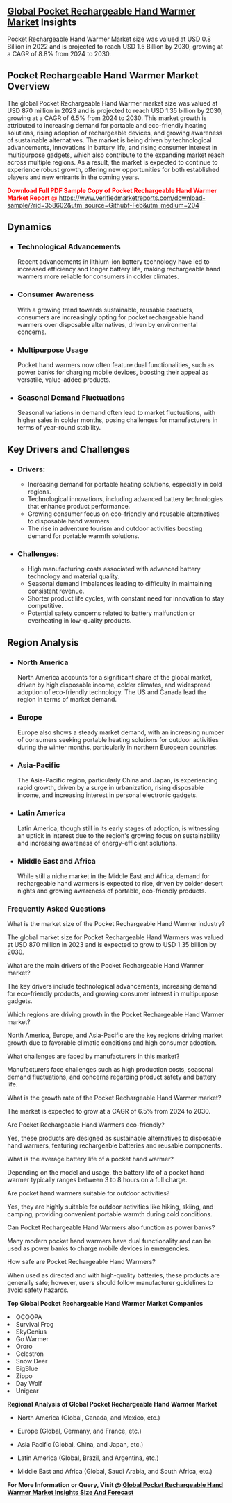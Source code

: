 <h2><a href="https://www.verifiedmarketreports.com/download-sample/?rid=358602&amp;utm_source=Githubf&amp;utm_medium=204" target="_blank">Global Pocket Rechargeable Hand Warmer Market</a> Insights</h2><p>Pocket Rechargeable Hand Warmer Market size was valued at USD 0.8 Billion in 2022 and is projected to reach USD 1.5 Billion by 2030, growing at a CAGR of 8.8% from 2024 to 2030.</p><p><h2>Pocket Rechargeable Hand Warmer Market Overview</h2> <p>The global Pocket Rechargeable Hand Warmer market size was valued at USD 870 million in 2023 and is projected to reach USD 1.35 billion by 2030, growing at a CAGR of 6.5% from 2024 to 2030. This market growth is attributed to increasing demand for portable and eco-friendly heating solutions, rising adoption of rechargeable devices, and growing awareness of sustainable alternatives. The market is being driven by technological advancements, innovations in battery life, and rising consumer interest in multipurpose gadgets, which also contribute to the expanding market reach across multiple regions. As a result, the market is expected to continue to experience robust growth, offering new opportunities for both established players and new entrants in the coming years.</p> <p><p><span class=""><span style="color: #ff0000;"><strong>Download Full PDF Sample Copy of Pocket Rechargeable Hand Warmer Market Report</strong> @ </span><a href="https://www.verifiedmarketreports.com/download-sample/?rid=358602&amp;utm_source=Githubf-Feb&amp;utm_medium=204" target="_blank">https://www.verifiedmarketreports.com/download-sample/?rid=358602&amp;utm_source=Githubf-Feb&amp;utm_medium=204</a></span></p></p> <h2>Dynamics</h2> <ul> <li><h3>Technological Advancements</h3> Recent advancements in lithium-ion battery technology have led to increased efficiency and longer battery life, making rechargeable hand warmers more reliable for consumers in colder climates.</li> <li><h3>Consumer Awareness</h3> With a growing trend towards sustainable, reusable products, consumers are increasingly opting for pocket rechargeable hand warmers over disposable alternatives, driven by environmental concerns.</li> <li><h3>Multipurpose Usage</h3> Pocket hand warmers now often feature dual functionalities, such as power banks for charging mobile devices, boosting their appeal as versatile, value-added products.</li> <li><h3>Seasonal Demand Fluctuations</h3> Seasonal variations in demand often lead to market fluctuations, with higher sales in colder months, posing challenges for manufacturers in terms of year-round stability.</li> </ul> <h2>Key Drivers and Challenges</h2> <ul> <li><h3>Drivers:</h3> <ul> <li>Increasing demand for portable heating solutions, especially in cold regions.</li> <li>Technological innovations, including advanced battery technologies that enhance product performance.</li> <li>Growing consumer focus on eco-friendly and reusable alternatives to disposable hand warmers.</li> <li>The rise in adventure tourism and outdoor activities boosting demand for portable warmth solutions.</li> </ul> </li> <li><h3>Challenges:</h3> <ul> <li>High manufacturing costs associated with advanced battery technology and material quality.</li> <li>Seasonal demand imbalances leading to difficulty in maintaining consistent revenue.</li> <li>Shorter product life cycles, with constant need for innovation to stay competitive.</li> <li>Potential safety concerns related to battery malfunction or overheating in low-quality products.</li> </ul> </li> </ul> <h2>Region Analysis</h2> <ul> <li><h3>North America</h3> North America accounts for a significant share of the global market, driven by high disposable income, colder climates, and widespread adoption of eco-friendly technology. The US and Canada lead the region in terms of market demand.</li> <li><h3>Europe</h3> Europe also shows a steady market demand, with an increasing number of consumers seeking portable heating solutions for outdoor activities during the winter months, particularly in northern European countries.</li> <li><h3>Asia-Pacific</h3> The Asia-Pacific region, particularly China and Japan, is experiencing rapid growth, driven by a surge in urbanization, rising disposable income, and increasing interest in personal electronic gadgets.</li> <li><h3>Latin America</h3> Latin America, though still in its early stages of adoption, is witnessing an uptick in interest due to the region's growing focus on sustainability and increasing awareness of energy-efficient solutions.</li> <li><h3>Middle East and Africa</h3> While still a niche market in the Middle East and Africa, demand for rechargeable hand warmers is expected to rise, driven by colder desert nights and growing awareness of portable, eco-friendly products.</li> </ul> <h3>Frequently Asked Questions</h3> <p>What is the market size of the Pocket Rechargeable Hand Warmer industry?</p> <p>The global market size for Pocket Rechargeable Hand Warmers was valued at USD 870 million in 2023 and is expected to grow to USD 1.35 billion by 2030.</p> <p>What are the main drivers of the Pocket Rechargeable Hand Warmer market?</p> <p>The key drivers include technological advancements, increasing demand for eco-friendly products, and growing consumer interest in multipurpose gadgets.</p> <p>Which regions are driving growth in the Pocket Rechargeable Hand Warmer market?</p> <p>North America, Europe, and Asia-Pacific are the key regions driving market growth due to favorable climatic conditions and high consumer adoption.</p> <p>What challenges are faced by manufacturers in this market?</p> <p>Manufacturers face challenges such as high production costs, seasonal demand fluctuations, and concerns regarding product safety and battery life.</p> <p>What is the growth rate of the Pocket Rechargeable Hand Warmer market?</p> <p>The market is expected to grow at a CAGR of 6.5% from 2024 to 2030.</p> <p>Are Pocket Rechargeable Hand Warmers eco-friendly?</p> <p>Yes, these products are designed as sustainable alternatives to disposable hand warmers, featuring rechargeable batteries and reusable components.</p> <p>What is the average battery life of a pocket hand warmer?</p> <p>Depending on the model and usage, the battery life of a pocket hand warmer typically ranges between 3 to 8 hours on a full charge.</p> <p>Are pocket hand warmers suitable for outdoor activities?</p> <p>Yes, they are highly suitable for outdoor activities like hiking, skiing, and camping, providing convenient portable warmth during cold conditions.</p> <p>Can Pocket Rechargeable Hand Warmers also function as power banks?</p> <p>Many modern pocket hand warmers have dual functionality and can be used as power banks to charge mobile devices in emergencies.</p> <p>How safe are Pocket Rechargeable Hand Warmers?</p> <p>When used as directed and with high-quality batteries, these products are generally safe; however, users should follow manufacturer guidelines to avoid safety hazards.</p> </p><p><strong>Top Global Pocket Rechargeable Hand Warmer Market Companies</strong></p><div data-test-id=""><p><li>OCOOPA</li><li> Survival Frog</li><li> SkyGenius</li><li> Go Warmer</li><li> Ororo</li><li> Celestron</li><li> Snow Deer</li><li> BigBlue</li><li> Zippo</li><li> Day Wolf</li><li> Unigear</li></p><div><strong>Regional Analysis of&nbsp;Global Pocket Rechargeable Hand Warmer Market</strong></div><ul><li dir="ltr"><p dir="ltr">North America&nbsp;(Global, Canada, and Mexico, etc.)</p></li><li dir="ltr"><p dir="ltr">Europe (Global, Germany, and France, etc.)</p></li><li dir="ltr"><p dir="ltr">Asia Pacific&nbsp;(Global, China, and Japan, etc.)</p></li><li dir="ltr"><p dir="ltr">Latin America&nbsp;(Global, Brazil, and Argentina, etc.)</p></li><li dir="ltr">Middle East and Africa&nbsp;(Global, Saudi Arabia, and South Africa, etc.)</li></ul><p><strong>For More Information or Query, Visit @&nbsp;</strong><strong><a href="https://www.verifiedmarketreports.com/product/pocket-rechargeable-hand-warmer-market/?utm_source=Githubf&amp;utm_medium=204" target="_blank">Global Pocket Rechargeable Hand Warmer Market Insights Size And Forecast</a></strong></p></div>
